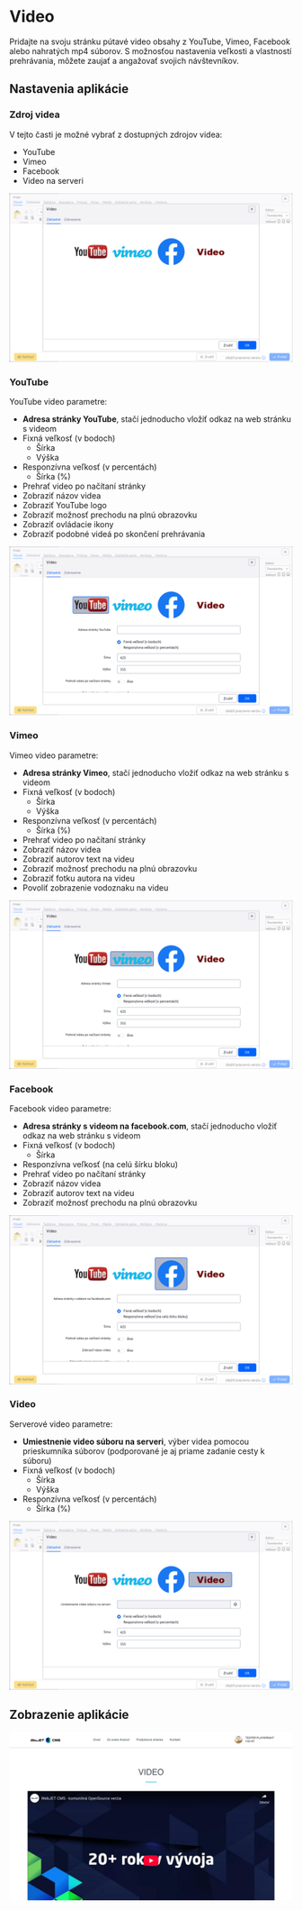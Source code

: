 # Video

Pridajte na svoju stránku pútavé video obsahy z YouTube, Vimeo, Facebook alebo nahratých mp4 súborov. S možnosťou nastavenia veľkosti a vlastností prehrávania, môžete zaujať a angažovať svojich návštevníkov.

## Nastavenia aplikácie

### Zdroj videa

V tejto časti je možné vybrať z dostupných zdrojov videa:

- YouTube
- Vimeo
- Facebook
- Video na serveri

![](editor-source.png)

### YouTube

YouTube video parametre:

- **Adresa stránky YouTube**, stačí jednoducho vložiť odkaz na web stránku s videom
- Fixná veľkosť (v bodoch)
  - Šírka
  - Výška
- Responzívna veľkosť (v percentách)
  - Šírka (%)
- Prehrať video po načítaní stránky
- Zobraziť názov videa
- Zobraziť YouTube logo
- Zobraziť možnosť prechodu na plnú obrazovku
- Zobraziť ovládacie ikony
- Zobraziť podobné videá po skončení prehrávania

![](editor-youtube.png)

### Vimeo

Vimeo video parametre:

- **Adresa stránky Vimeo**, stačí jednoducho vložiť odkaz na web stránku s videom
- Fixná veľkosť (v bodoch)
  - Šírka
  - Výška
- Responzívna veľkosť (v percentách)
  - Šírka (%)
- Prehrať video po načítaní stránky
- Zobraziť názov videa
- Zobraziť autorov text na videu
- Zobraziť možnosť prechodu na plnú obrazovku
- Zobraziť fotku autora na videu
- Povoliť zobrazenie vodoznaku na videu

![](editor-vimeo.png)

### Facebook

Facebook video parametre:

- **Adresa stránky s videom na facebook.com**, stačí jednoducho vložiť odkaz na web stránku s videom
- Fixná veľkosť (v bodoch)
  - Šírka
- Responzívna veľkosť (na celú šírku bloku)
- Prehrať video po načítaní stránky
- Zobraziť názov videa
- Zobraziť autorov text na videu
- Zobraziť možnosť prechodu na plnú obrazovku

![](editor-facebook.png)

### Video

Serverové video parametre:

- **Umiestnenie video súboru na serveri**, výber videa pomocou prieskumníka súborov (podporované je aj priame zadanie cesty k súboru)
- Fixná veľkosť (v bodoch)
  - Šírka
  - Výška
- Responzívna veľkosť (v percentách)
  - Šírka (%)

![](editor-video.png)

## Zobrazenie aplikácie

![](video.png)